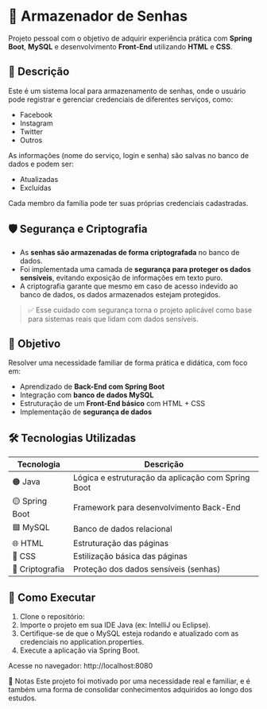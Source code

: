 # 🔐 Armazenador de Senhas

Projeto pessoal com o objetivo de adquirir experiência prática com **Spring Boot**, **MySQL** e desenvolvimento **Front-End** utilizando **HTML** e **CSS**.

## 📘 Descrição

Este é um sistema local para armazenamento de senhas, onde o usuário pode registrar e gerenciar credenciais de diferentes serviços, como:

- Facebook
- Instagram
- Twitter
- Outros

As informações (nome do serviço, login e senha) são salvas no banco de dados e podem ser:

- Atualizadas
- Excluídas

Cada membro da família pode ter suas próprias credenciais cadastradas.

## 🛡️ Segurança e Criptografia

- As **senhas são armazenadas de forma criptografada** no banco de dados.
- Foi implementada uma camada de **segurança para proteger os dados sensíveis**, evitando exposição de informações em texto puro.
- A criptografia garante que mesmo em caso de acesso indevido ao banco de dados, os dados armazenados estejam protegidos.

> ✅ Esse cuidado com segurança torna o projeto aplicável como base para sistemas reais que lidam com dados sensíveis.

## 🎯 Objetivo

Resolver uma necessidade familiar de forma prática e didática, com foco em:

- Aprendizado de **Back-End com Spring Boot**
- Integração com **banco de dados MySQL**
- Estruturação de um **Front-End básico** com HTML + CSS
- Implementação de **segurança de dados**

## 🛠️ Tecnologias Utilizadas

| Tecnologia | Descrição |
|------------|-----------|
| 🟠 Java | Lógica e estruturação da aplicação com Spring Boot |
| 🟡 Spring Boot | Framework para desenvolvimento Back-End |
| 🟦 MySQL | Banco de dados relacional |
| 🌐 HTML | Estruturação das páginas |
| 🎨 CSS | Estilização básica das páginas |
| 🔐 Criptografia | Proteção dos dados sensíveis (senhas) |

## 🚀 Como Executar

1. Clone o repositório:
2. Importe o projeto em sua IDE Java (ex: IntelliJ ou Eclipse).
3. Certifique-se de que o MySQL esteja rodando e atualizado com as credenciais no application.properties.
4. Execute a aplicação via Spring Boot.

Acesse no navegador: http://localhost:8080

📌 Notas
Este projeto foi motivado por uma necessidade real e familiar, e é também uma forma de consolidar conhecimentos adquiridos ao longo dos estudos.


